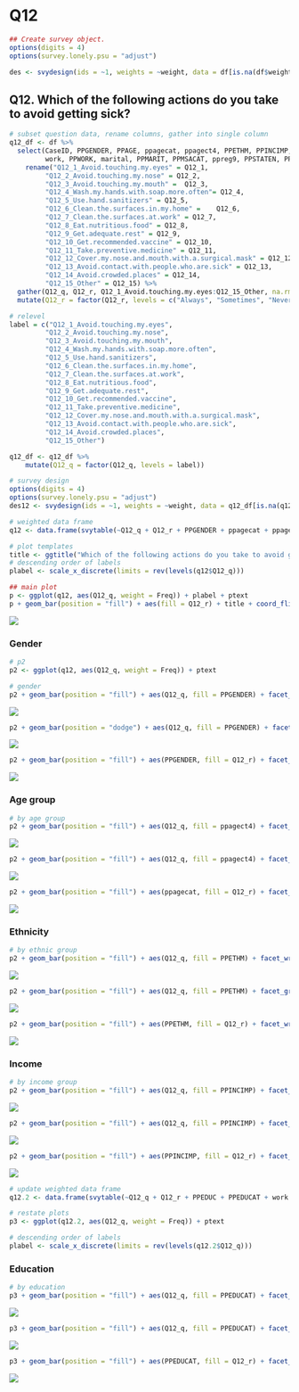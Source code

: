 # Q12








```r
## Create survey object.
options(digits = 4)
options(survey.lonely.psu = "adjust")

des <- svydesign(ids = ~1, weights = ~weight, data = df[is.na(df$weight)==F, ])
```




## Q12. Which of the following actions do you take to avoid getting sick?



```r
# subset question data, rename columns, gather into single column
q12_df <- df %>%
  select(CaseID, PPGENDER, PPAGE, ppagecat, ppagect4, PPETHM, PPINCIMP, PPEDUC, PPEDUCAT,
         work, PPWORK, marital, PPMARIT, PPMSACAT, ppreg9, PPSTATEN, PPHOUSE, PPRENT, PPNET, Q12_1:Q12_15, weight) %>%
    rename("Q12_1_Avoid.touching.my.eyes" = Q12_1,
         "Q12_2_Avoid.touching.my.nose" = Q12_2,
         "Q12_3_Avoid.touching.my.mouth" =	Q12_3,
         "Q12_4_Wash.my.hands.with.soap.more.often"= Q12_4,
         "Q12_5_Use.hand.sanitizers" = Q12_5,
         "Q12_6_Clean.the.surfaces.in.my.home" =	Q12_6,
         "Q12_7_Clean.the.surfaces.at.work" = Q12_7,
         "Q12_8_Eat.nutritious.food" = Q12_8,
         "Q12_9_Get.adequate.rest" = Q12_9,
         "Q12_10_Get.recommended.vaccine" =	Q12_10,
         "Q12_11_Take.preventive.medicine" = Q12_11,
         "Q12_12_Cover.my.nose.and.mouth.with.a.surgical.mask" = Q12_12,
         "Q12_13_Avoid.contact.with.people.who.are.sick" = Q12_13,
         "Q12_14_Avoid.crowded.places" = Q12_14,
         "Q12_15_Other" = Q12_15) %>%
  gather(Q12_q, Q12_r, Q12_1_Avoid.touching.my.eyes:Q12_15_Other, na.rm = T) %>%
  mutate(Q12_r = factor(Q12_r, levels = c("Always", "Sometimes", "Never")))

# relevel
label = c("Q12_1_Avoid.touching.my.eyes", 
         "Q12_2_Avoid.touching.my.nose", 
         "Q12_3_Avoid.touching.my.mouth", 
         "Q12_4_Wash.my.hands.with.soap.more.often",
         "Q12_5_Use.hand.sanitizers",
         "Q12_6_Clean.the.surfaces.in.my.home",
         "Q12_7_Clean.the.surfaces.at.work",
         "Q12_8_Eat.nutritious.food",
         "Q12_9_Get.adequate.rest",
         "Q12_10_Get.recommended.vaccine",
         "Q12_11_Take.preventive.medicine",
         "Q12_12_Cover.my.nose.and.mouth.with.a.surgical.mask",
         "Q12_13_Avoid.contact.with.people.who.are.sick",
         "Q12_14_Avoid.crowded.places",
         "Q12_15_Other")

q12_df <- q12_df %>%
    mutate(Q12_q = factor(Q12_q, levels = label))

# survey design
options(digits = 4)
options(survey.lonely.psu = "adjust")
des12 <- svydesign(ids = ~1, weights = ~weight, data = q12_df[is.na(q12_df$weight)==F, ])
```


```r
# weighted data frame
q12 <- data.frame(svytable(~Q12_q + Q12_r + PPGENDER + ppagecat + ppagect4 + PPETHM + PPINCIMP, des12, round = T))

# plot templates
title <- ggtitle("Which of the following actions do you take to avoid getting sick?")
# descending order of labels
plabel <- scale_x_discrete(limits = rev(levels(q12$Q12_q)))

## main plot
p <- ggplot(q12, aes(Q12_q, weight = Freq)) + plabel + ptext
p + geom_bar(position = "fill") + aes(fill = Q12_r) + title + coord_flip()
```

![](Q12_files/figure-html/q12-plot-1-1.png)<!-- -->

### Gender

```r
# p2
p2 <- ggplot(q12, aes(Q12_q, weight = Freq)) + ptext

# gender
p2 + geom_bar(position = "fill") + aes(Q12_q, fill = PPGENDER) + facet_wrap(~Q12_r) + ggtitle("By gender") + coord_flip() + plabel
```

![](Q12_files/figure-html/q12-plot-1b-1.png)<!-- -->

```r
p2 + geom_bar(position = "dodge") + aes(Q12_q, fill = PPGENDER) + facet_wrap(~Q12_r) + ggtitle("By gender") + coord_flip() + plabel
```

![](Q12_files/figure-html/q12-plot-1b-2.png)<!-- -->

```r
p2 + geom_bar(position = "fill") + aes(PPGENDER, fill = Q12_r) + facet_wrap(~Q12_q) + coord_flip()
```

![](Q12_files/figure-html/q12-plot-1b-3.png)<!-- -->

### Age group

```r
# by age group
p2 + geom_bar(position = "fill") + aes(Q12_q, fill = ppagect4) + facet_wrap(~Q12_r) + ggtitle("By age group") + plabel + coord_flip()
```

![](Q12_files/figure-html/unnamed-chunk-1-1.png)<!-- -->


```r
p2 + geom_bar(position = "fill") + aes(Q12_q, fill = ppagect4) + facet_grid(Q12_r ~ .) + coord_flip() + plabel
```

![](Q12_files/figure-html/unnamed-chunk-2-1.png)<!-- -->

```r
p2 + geom_bar(position = "fill") + aes(ppagecat, fill = Q12_r) + facet_wrap(~Q12_q) 
```

![](Q12_files/figure-html/unnamed-chunk-2-2.png)<!-- -->

### Ethnicity

```r
# by ethnic group
p2 + geom_bar(position = "fill") + aes(Q12_q, fill = PPETHM) + facet_wrap(~Q12_r) + ggtitle("By ethnic group") + plabel + coord_flip()
```

![](Q12_files/figure-html/unnamed-chunk-3-1.png)<!-- -->


```r
p2 + geom_bar(position = "fill") + aes(Q12_q, fill = PPETHM) + facet_grid(Q12_r ~ .) + coord_flip() + plabel
```

![](Q12_files/figure-html/unnamed-chunk-4-1.png)<!-- -->

```r
p2 + geom_bar(position = "fill") + aes(PPETHM, fill = Q12_r) + facet_wrap(~Q12_q) 
```

![](Q12_files/figure-html/unnamed-chunk-4-2.png)<!-- -->

### Income

```r
# by income group
p2 + geom_bar(position = "fill") + aes(Q12_q, fill = PPINCIMP) + facet_wrap(~Q12_r) + ggtitle("By income group") + plabel + coord_flip() + ptext3
```

![](Q12_files/figure-html/unnamed-chunk-5-1.png)<!-- -->


```r
p2 + geom_bar(position = "fill") + aes(Q12_q, fill = PPINCIMP) + facet_grid(Q12_r ~ .) + coord_flip() + plabel + ptext3
```

![](Q12_files/figure-html/unnamed-chunk-6-1.png)<!-- -->

```r
p2 + geom_bar(position = "fill") + aes(PPINCIMP, fill = Q12_r) + facet_wrap(~Q12_q) + ptext2
```

![](Q12_files/figure-html/unnamed-chunk-6-2.png)<!-- -->



```r
# update weighted data frame
q12.2 <- data.frame(svytable(~Q12_q + Q12_r + PPEDUC + PPEDUCAT + work + PPWORK + marital + PPMARIT, des12, round = T))

# restate plots
p3 <- ggplot(q12.2, aes(Q12_q, weight = Freq)) + ptext

# descending order of labels
plabel <- scale_x_discrete(limits = rev(levels(q12.2$Q12_q)))
```

### Education

```r
# by education
p3 + geom_bar(position = "fill") + aes(Q12_q, fill = PPEDUCAT) + facet_wrap(~Q12_r) + ggtitle("By education") + plabel + coord_flip()
```

![](Q12_files/figure-html/q12-plot-2b-1.png)<!-- -->


```r
p3 + geom_bar(position = "fill") + aes(Q12_q, fill = PPEDUCAT) + facet_grid(Q12_r ~ .) + coord_flip() + plabel #+ ptext3
```

![](Q12_files/figure-html/unnamed-chunk-7-1.png)<!-- -->

```r
p3 + geom_bar(position = "fill") + aes(PPEDUCAT, fill = Q12_r) + facet_wrap(~Q12_q) + ptext2 + ggtitle("By education")
```

![](Q12_files/figure-html/unnamed-chunk-7-2.png)<!-- -->







